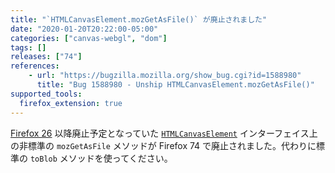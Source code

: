 ```yaml
---
title: "`HTMLCanvasElement.mozGetAsFile()` が廃止されました"
date: "2020-01-20T20:22:00-05:00"
categories: ["canvas-webgl", "dom"]
tags: []
releases: ["74"]
references:
    - url: "https://bugzilla.mozilla.org/show_bug.cgi?id=1588980"
      title: "Bug 1588980 - Unship HTMLCanvasElement.mozGetAsFile()"
supported_tools:
  firefox_extension: true
---
```

[Firefox 26](https://www.fxsitecompat.dev/ja/docs/2013/htmlcanvaselement-mozgetasfile-has-been-deprecated/) 以降廃止予定となっていた [`HTMLCanvasElement`](https://developer.mozilla.org/docs/Web/API/HTMLCanvasElement) インターフェイス上の非標準の `mozGetAsFile` メソッドが Firefox 74 で廃止されました。代わりに標準の `toBlob` メソッドを使ってください。
